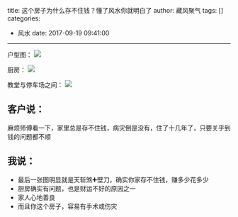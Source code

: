 title: 这个房子为什么存不住钱？懂了风水你就明白了
author: 藏风聚气
tags: []
categories:
  - 风水
date: 2017-09-19 09:41:00
---
户型图：
![](http://fs-image.pull.net.cn/17-9-19/52237243.jpg!800)

厨房：
![](http://fs-image.pull.net.cn/17-9-19/9238170.jpg!800)

教堂与停车场之间：
![](http://fs-image.pull.net.cn/17-9-19/38981891.jpg!800)


客户说：
--------
麻烦师傅看一下，家里总是存不住钱，病灾倒是没有，住了十几年了，只要关乎到钱的问题都不顺


我说：
--------
- 最后一张图明显就是天斩煞➕壁刀，确实你家存不住钱，赚多少花多少
- 厨房确实有问题，也是财运不好的原因之一
- 家人心地善良
- 而且你这个房子，容易有手术或伤灾